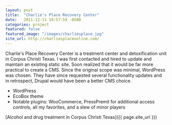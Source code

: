 ```yaml
---
layout: post
title:  "Charlie's Place Recovery Center"
date:   2011-12-11 19:57:59 -0500
categories: project
featured: false
featured_image: "/images/charliesplace.jpg"
site_url: http://charliesplaceonline.com/
---
```

Charlie's Place Recovery Center is a treatment center and detoxification unit in Corpus Christi Texas. I was first contacted and hired to update and maintain an existing static site. Soon realized that it would be far more practical to create a CMS. Since the original scope was minimal, WordPress was chosen. They have since requested several functionality updates and in retrospect, Drupal would have been a better CMS choice.

* WordPress
* EcoBox theme
* Notable plugins: WooCommerce, PressPremit for additional access controls, all my favorites, and a slew of minor players

[Alcohol and drug treatment in Corpus Christi Texas]({{ page.site_url }})
